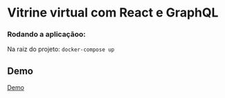 # Vitrine virtual com React e GraphQL

### Rodando a aplicaçãoo:
Na raiz do projeto: ```docker-compose up```

## Demo
[Demo](https://drive.google.com/file/d/1Oif4uFY60P7WISsgduAz2RJ_RlgrXcLo/view?usp=sharing)
</p>
